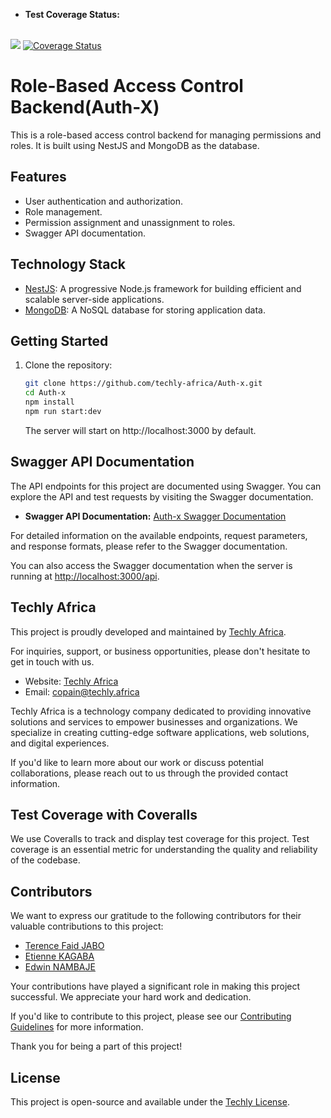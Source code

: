 - **Test Coverage Status:**
<br>
<a href="https://codeclimate.com/github/techly-africa/Auth-x/maintainability"><img src="https://api.codeclimate.com/v1/badges/57e44b095a375161ea1c/maintainability" /></a>
<a href='https://coveralls.io/github/techly-africa/Auth-x?branch=main'><img src='https://coveralls.io/repos/github/techly-africa/Auth-x/badge.svg?branch=main' alt='Coverage Status' /></a>


# Role-Based Access Control Backend(Auth-X)

This is a role-based access control backend for managing permissions and roles. It is built using NestJS and MongoDB as the database.

## Features

- User authentication and authorization.
- Role management.
- Permission assignment and unassignment to roles.
- Swagger API documentation.

## Technology Stack

- [NestJS](https://nestjs.com/): A progressive Node.js framework for building efficient and scalable server-side applications.
- [MongoDB](https://www.mongodb.com/): A NoSQL database for storing application data.

## Getting Started

1. Clone the repository:

   ```bash
   git clone https://github.com/techly-africa/Auth-x.git
   cd Auth-x
   npm install
   npm run start:dev
   ```

   The server will start on http://localhost:3000 by default.

## Swagger API Documentation

The API endpoints for this project are documented using Swagger. You can explore the API and test requests by visiting the Swagger documentation.

- **Swagger API Documentation:** [Auth-x Swagger Documentation](http://51.20.63.73/api)

For detailed information on the available endpoints, request parameters, and response formats, please refer to the Swagger documentation.

You can also access the Swagger documentation when the server is running at [http://localhost:3000/api](http://localhost:3000/api).

## Techly Africa

This project is proudly developed and maintained by [Techly Africa](https://www.techlyafrica.com/).

For inquiries, support, or business opportunities, please don't hesitate to get in touch with us.

- Website: [Techly Africa](https://www.techlyafrica.com/)
- Email: copain@techly.africa

Techly Africa is a technology company dedicated to providing innovative solutions and services to empower businesses and organizations. We specialize in creating cutting-edge software applications, web solutions, and digital experiences.

If you'd like to learn more about our work or discuss potential collaborations, please reach out to us through the provided contact information.

## Test Coverage with Coveralls

We use Coveralls to track and display test coverage for this project. Test coverage is an essential metric for understanding the quality and reliability of the codebase.

## Contributors

We want to express our gratitude to the following contributors for their valuable contributions to this project:

- [Terence Faid JABO](https://github.com/faid-terence)
- [Etienne KAGABA](https://github.com/kagaba-etienne)
- [Edwin NAMBAJE](https://github.com/edwinnambaje)

Your contributions have played a significant role in making this project successful. We appreciate your hard work and dedication.

If you'd like to contribute to this project, please see our [Contributing Guidelines](CONTRIBUTING.md) for more information.

Thank you for being a part of this project!

## License

This project is open-source and available under the [Techly License](LICENSE).
